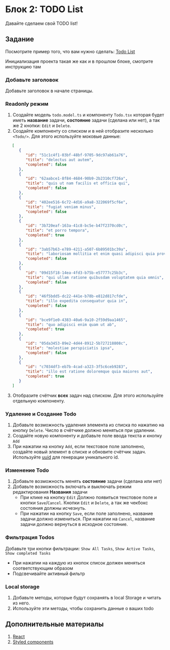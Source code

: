 # Блок 2: TODO List
Давайте сделаем свой TODO list!

## Задание

Посмотрите пример того, что вам нужно сделать: [Todo List](https://todont.zachmanson.com/)

Инициализация проекта такая же как и в прошлом блоке, смотрите инструкцию там

### Добавьте заголовок
Добавьте заголовок в начале страницы.

### Readonly режим
1. Создайте модель `todo.model.ts` и компоненту `Todo.tsx` которая будет иметь **название** задачи, **состояние**  задачи (сделана или нет), а так же 2 кнопки: `Edit` и `Delete`.
2. Создайте компоненту со списком и в ней отобразите несколько `<Todo/>`. Для этого используйте моковые данные:
```json
   [
      {
         "id": "51c1c4f1-03bf-48bf-9705-9dc97ab61a76",
         "title": "delectus aut autem",
         "completed": false
      },
      {
         "id": "62aabce1-8f84-4684-90b9-2b2310cf726a",
         "title": "quis ut nam facilis et officia qui",
         "completed": false
      },
      {
         "id": "402ee516-6c72-4d16-a9a8-322069f5cf6e",
         "title": "fugiat veniam minus",
         "completed": false
      },
      {
         "id": "3b720eaf-163a-41c8-bc5e-b47f2370cd0c",
         "title": "et porro tempora",
         "completed": true
      },
      {
         "id": "3ab57b63-e789-4211-a507-6b89501bc39a",
         "title": "laboriosam mollitia et enim quasi adipisci quia provident illum",
         "completed": false
      },
      {
         "id": "09d15f18-14ea-4fd3-b75b-e57777c25b3c",
         "title": "qui ullam ratione quibusdam voluptatem quia omnis",
         "completed": false
      },
      {
         "id": "46f5bdd5-dc22-441e-b78b-e812d817cfde",
         "title": "illo expedita consequatur quia in",
         "completed": false
      },
      {
         "id": "bce9f1e0-4383-40a6-9a10-2f59d9aa1465",
         "title": "quo adipisci enim quam ut ab",
         "completed": true
      },
      {
         "id": "05da3453-89e2-4d44-8912-5b727218808c",
         "title": "molestiae perspiciatis ipsa",
         "completed": false
      },
      {
         "id": "c7034df3-eb7b-4cad-a323-3f5c6ceb9283",
         "title": "illo est ratione doloremque quia maiores aut",
         "completed": true
      }
   ]
```

3. Отобразите счётчик **всех** задач над списком. Для этого используйте отдельную компоненту.

### Удаление и Создание Todo
1. Добавьте возможность удаления элемента из списка по нажатию на кнопку `Delete`. Число в счётчике должно меняться при удалении.
2. Создайте новую компоненту и добавьте поле ввода текста и кнопку `Add`
3. При нажатии на кнопку `Add`, если текстовое поле заполнено, создайте новый элемент в списке и обновите счётчик задач. Используйте [uuid](https://www.npmjs.com/package/uuid) для генерации уникального id.

### Изменение Todo
1. Добавьте возможность менять **состояние** задачи (сделана или нет)
2. Добавьте возможность включать и выключать режим редактирования **Названия** задачи
    - При клике на кнопку `Edit` Должно появиться текстовое поле и кнопки `Save`/`Cancel`. Кнопки `Edit` и `Delete`, а так же чекбокс состояния должны исчезнуть.
    - При нажатии на кнопку `Save`, если поле заполнено, название задачи должно измениться. При нажатии на `Cancel`, название задачи должно вернуться в исходное состояние.

### Фильтрация Todos
Добавьте три кнопки фильтрации: `Show All Tasks`, `Show Active Tasks`, `Show completed Tasks`
- При нажатии на каждую из кнопок список должен меняться соответствующим образом
- Подсвечивайте активный фильтр

### Local storage
1. Добавьте методы, которые будут сохранять в local Storage и читать из него.
2. Используйте эти методы, чтобы сохранить данные о ваших todo


## Дополнительные материалы

1. [React](https://ru.reactjs.org/)
2. [Styled components](https://habr.com/ru/post/591381/)
